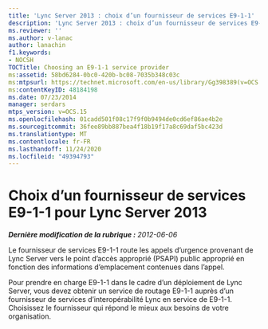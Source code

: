 ```yaml
---
title: 'Lync Server 2013 : choix d’un fournisseur de services E9-1-1'
description: 'Lync Server 2013 : choix d’un fournisseur de services E9-1-1.'
ms.reviewer: ''
ms.author: v-lanac
author: lanachin
f1.keywords:
- NOCSH
TOCTitle: Choosing an E9-1-1 service provider
ms:assetid: 58bd6284-0bc0-420b-bc08-7035b348c03c
ms:mtpsurl: https://technet.microsoft.com/en-us/library/Gg398389(v=OCS.15)
ms:contentKeyID: 48184198
ms.date: 07/23/2014
manager: serdars
mtps_version: v=OCS.15
ms.openlocfilehash: 01cadd501f08c17f9f0b9494de0cd6ef86ae4b2e
ms.sourcegitcommit: 36fee89bb887bea4f18b19f17a8c69daf5bc423d
ms.translationtype: MT
ms.contentlocale: fr-FR
ms.lasthandoff: 11/24/2020
ms.locfileid: "49394793"
---
```

# <a name="choosing-an-e9-1-1-service-provider-for-lync-server-2013"></a>Choix d’un fournisseur de services E9-1-1 pour Lync Server 2013

<div data-xmlns="http://www.w3.org/1999/xhtml">

<div class="topic" data-xmlns="http://www.w3.org/1999/xhtml" data-msxsl="urn:schemas-microsoft-com:xslt" data-cs="https://msdn.microsoft.com/">

<div data-asp="https://msdn2.microsoft.com/asp">



</div>

<div id="mainSection">

<div id="mainBody">

<span> </span>

_**Dernière modification de la rubrique :** 2012-06-06_

Le fournisseur de services E9-1-1 route les appels d’urgence provenant de Lync Server vers le point d’accès approprié (PSAPI) public approprié en fonction des informations d’emplacement contenues dans l’appel.

Pour prendre en charge E9-1-1 dans le cadre d’un déploiement de Lync Server, vous devez obtenir un service de routage E9-1-1 auprès d’un fournisseur de services d’interopérabilité Lync en service de E9-1-1. Choisissez le fournisseur qui répond le mieux aux besoins de votre organisation.

</div>

<span> </span>

</div>

</div>

</div>

